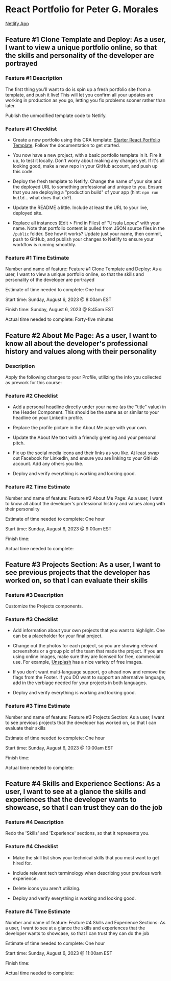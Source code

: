 # React Portfolio for Peter G. Morales

[Netlify App](https://pgmreactportfolio.netlify.app/)

## Feature #1 Clone Template and Deploy: As a user, I want to view a unique portfolio online, so that the skills and personality of the developer are portrayed

### Feature #1 Description

The first thing you'll want to do is spin up a fresh portfolio site from a template, and push it live! This will let you confirm all your updates are working in production as you go, letting you fix problems sooner rather than later.

Publish the unmodified template code to Netlify.

### Feature #1 Checklist

- Create a new portfolio using this CRA template: [Starter React Portfolio Template](https://www.npmjs.com/package/cra-template-react-portfolio). Follow the documentation to get started.

- You now have a new project, with a basic portfolio template in it. Fire it up, to test it locally. Don't worry about making any changes yet. If it's all looking good, make a new repo in your GitHub account, and push up this code.

- Deploy the fresh template to Netlify. Change the name of your site and the deployed URL to something professional and unique to you. Ensure that you are deploying a "production build" of your app (hint: `npm run build`... what does that do?).

- Update the README a little. Include at least the URL to your live, deployed site.

- Replace all instances (Edit > Find in Files) of "Ursula Lopez" with your name. Note that portfolio content is pulled from JSON source files in the `/public` folder. See how it works? Update just your name, then commit, push to GitHub, and publish your changes to Netlify to ensure your workflow is running smoothly.

### Feature #1 Time Estimate

Number and name of feature: Feature #1 Clone Template and Deploy: As a user, I want to view a unique portfolio online, so that the skills and personality of the developer are portrayed

Estimate of time needed to complete: One hour

Start time: Sunday, August 6, 2023 @ 8:00am EST

Finish time: Sunday, August 6, 2023 @ 8:45am EST

Actual time needed to complete: Forty-five minutes

## Feature #2 About Me Page: As a user, I want to know all about the developer's professional history and values along with their personality

### Description

Apply the following changes to your Profile, utilizing the info you collected as prework for this course:

### Feature #2 Checklist

- Add a personal headline directly under your name (as the "title" value) in the Header Component. This should be the same as or similar to your headline on your LinkedIn profile.

- Replace the profile picture in the About Me page with your own.

- Update the About Me text with a friendly greeting and your personal pitch.

- Fix up the social media icons and their links as you like. At least swap out Facebook for LinkedIn, and ensure you are linking to your GitHub account. Add any others you like. 

- Deploy and verify everything is working and looking good.

### Feature #2 Time Estimate

Number and name of feature: Feature #2 About Me Page: As a user, I want to know all about the developer's professional history and values along with their personality

Estimate of time needed to complete: One hour

Start time: Sunday, August 6, 2023 @ 9:00am EST

Finish time:

Actual time needed to complete:

## Feature #3 Projects Section: As a user, I want to see previous projects that the developer has worked on, so that I can evaluate their skills

### Feature #3 Description

Customize the Projects components.

### Feature #3 Checklist

- Add information about your own projects that you want to highlight. One can be a placeholder for your final project.

- Change out the photos for each project, so you are showing relevant screenshots or a group pic of the team that made the project. If you are using online images, make sure they are licensed for free, commercial use. For example, [Unsplash](https://unsplash.com/) has a nice variety of free images.

- If you don't want multi-language support, go ahead now and remove the flags from the Footer. If you DO want to support an alternative language, add in the verbiage needed for your projects in both languages.

- Deploy and verify everything is working and looking good.

### Feature #3 Time Estimate

Number and name of feature: Feature #3 Projects Section: As a user, I want to see previous projects that the developer has worked on, so that I can evaluate their skills

Estimate of time needed to complete: One hour

Start time: Sunday, August 6, 2023 @ 10:00am EST

Finish time:

Actual time needed to complete:

## Feature #4 Skills and Experience Sections: As a user, I want to see at a glance the skills and experiences that the developer wants to showcase, so that I can trust they can do the job

### Feature #4 Description

Redo the 'Skills' and 'Experience' sections, so that it represents you.

### Feature #4 Checklist

- Make the skill list show your technical skills that you most want to get hired for.

- Include relevant tech terminology when describing your previous work experience.

- Delete icons you aren't utilizing.

- Deploy and verify everything is working and looking good.

### Feature #4 Time Estimate

Number and name of feature: Feature #4 Skills and Experience Sections: As a user, I want to see at a glance the skills and experiences that the developer wants to showcase, so that I can trust they can do the job

Estimate of time needed to complete: One hour

Start time: Sunday, August 6, 2023 @ 11:00am EST

Finish time:

Actual time needed to complete: 


